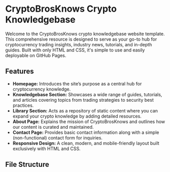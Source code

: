 # CryptoBrosKnows Crypto Knowledgebase

Welcome to the CryptoBrosKnows crypto knowledgebase website template. This comprehensive resource is designed to serve as your go-to hub for cryptocurrency trading insights, industry news, tutorials, and in-depth guides. Built with only HTML and CSS, it's simple to use and easily deployable on GitHub Pages.

## Features

- **Homepage:** Introduces the site’s purpose as a central hub for cryptocurrency knowledge.
- **Knowledgebase Section:** Showcases a wide range of guides, tutorials, and articles covering topics from trading strategies to security best practices.
- **Library Section:** Acts as a repository of static content where you can expand your crypto knowledge by adding detailed resources.
- **About Page:** Explains the mission of CryptoBrosKnows and outlines how our content is curated and maintained.
- **Contact Page:** Provides basic contact information along with a simple (non-functional) contact form for inquiries.
- **Responsive Design:** A clean, modern, and mobile-friendly layout built exclusively with HTML and CSS.

## File Structure


